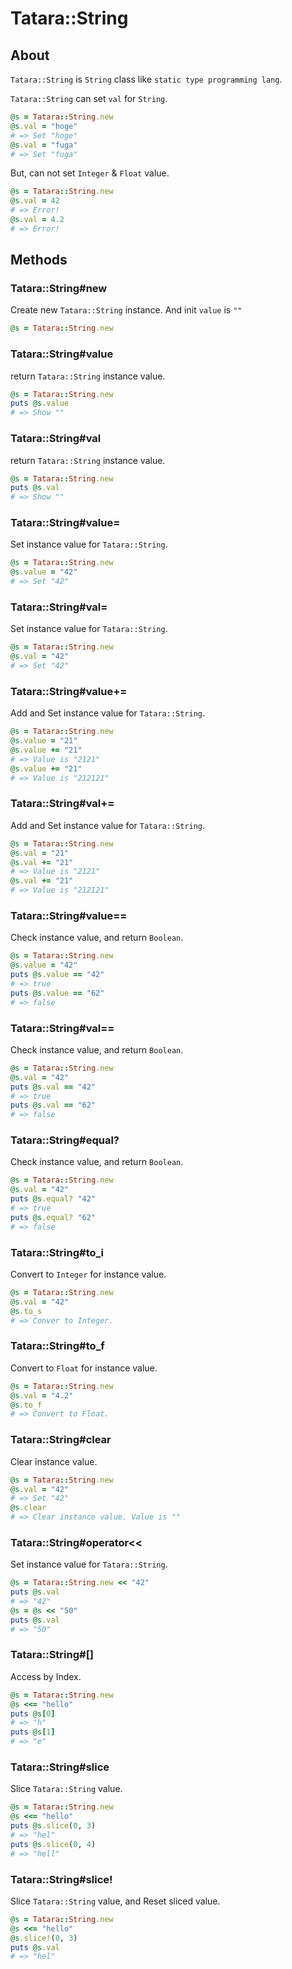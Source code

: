 # Tatara::String
## About

`Tatara::String` is `String` class like `static type programming lang`.

`Tatara::String` can set `val` for `String`.

```ruby
@s = Tatara::String.new
@s.val = "hoge"
# => Set "hoge"
@s.val = "fuga"
# => Set "fuga"
```

But, can not set `Integer` & `Float` value.

```ruby
@s = Tatara::String.new
@s.val = 42
# => Error!
@s.val = 4.2
# => Error!
```

## Methods
### Tatara::String#new

Create new `Tatara::String` instance.  And init `value` is `""`

```ruby
@s = Tatara::String.new
```

### Tatara::String#value

return `Tatara::String` instance value.

```ruby
@s = Tatara::String.new
puts @s.value
# => Show ""
```

### Tatara::String#val

return `Tatara::String` instance value.

```ruby
@s = Tatara::String.new
puts @s.val
# => Show ""
```

### Tatara::String#value=

Set instance value for `Tatara::String`.

```ruby
@s = Tatara::String.new
@s.value = "42"
# => Set "42"
```

### Tatara::String#val=

Set instance value for `Tatara::String`.

```ruby
@s = Tatara::String.new
@s.val = "42"
# => Set "42"
```

### Tatara::String#value+= 

Add and Set instance value for `Tatara::String`.

```ruby
@s = Tatara::String.new
@s.value = "21"
@s.value += "21"
# => Value is "2121"
@s.value += "21"
# => Value is "212121"
```

### Tatara::String#val+= 

Add and Set instance value for `Tatara::String`.

```ruby
@s = Tatara::String.new
@s.val = "21"
@s.val += "21"
# => Value is "2121"
@s.val += "21"
# => Value is "212121"
```

### Tatara::String#value==

Check instance value, and return `Boolean`.

```ruby 
@s = Tatara::String.new
@s.value = "42"
puts @s.value == "42"
# => true
puts @s.value == "62"
# => false
```

### Tatara::String#val==

Check instance value, and return `Boolean`.

```ruby 
@s = Tatara::String.new
@s.val = "42"
puts @s.val == "42"
# => true
puts @s.val == "62"
# => false
```

### Tatara::String#equal?

Check instance value, and return `Boolean`.

```ruby 
@s = Tatara::String.new
@s.val = "42"
puts @s.equal? "42"
# => true
puts @s.equal? "62"
# => false
```

### Tatara::String#to_i

Convert to `Integer` for instance value.

```ruby
@s = Tatara::String.new
@s.val = "42"
@s.to_s
# => Conver to Integer.
```

### Tatara::String#to_f

Convert to `Float` for instance value.

```ruby
@s = Tatara::String.new
@s.val = "4.2"
@s.to_f
# => Convert to Float.
```

### Tatara::String#clear

Clear instance value.

```ruby
@s = Tatara::String.new
@s.val = "42"
# => Set "42"
@s.clear
# => Clear instance value. Value is ""
```

### Tatara::String#operator<<

Set instance value for `Tatara::String`.

```ruby
@s = Tatara::String.new << "42"
puts @s.val
# => "42"
@s = @s << "50"
puts @s.val
# => "50"
```

### Tatara::String#\[\]

Access by Index.

```ruby
@s = Tatara::String.new
@s <<= "hello"
puts @s[0]
# => "h"
puts @s[1]
# => "e"
```

### Tatara::String#slice

Slice `Tatara::String` value.

```ruby
@s = Tatara::String.new
@s <<= "hello"
puts @s.slice(0, 3)
# => "hel"
puts @s.slice(0, 4)
# => "hell"
```

### Tatara::String#slice!

Slice `Tatara::String` value, and Reset sliced value.

```ruby
@s = Tatara::String.new
@s <<= "hello"
@s.slice!(0, 3)
puts @s.val
# => "hel"
```
